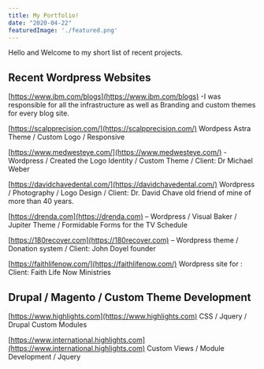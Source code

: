 ```yaml
---
title: My Portfolio!
date: "2020-04-22"
featuredImage: './featured.png'
---
```


Hello and Welcome to my short list of recent projects.

## Recent Wordpress Websites

[https://www.ibm.com/blogs](https://www.ibm.com/blogs) -I was responsible for all the infrastructure as well as Branding and custom themes for every blog site.

[https://scalpprecision.com/](https://scalpprecision.com/) Wordpess Astra Theme / Custom Logo / Responsive

[https://www.medwesteye.com/](https://www.medwesteye.com/) - Wordpress / Created the Logo Identity / Custom Theme / Client: Dr Michael Weber

[https://davidchavedental.com/](https://davidchavedental.com/) Wordpress / Photography / Logo Design / Client: Dr. David Chave old friend of mine of more than 40 years.

[https://drenda.com](https://drenda.com) – Wordpress / Visual Baker / Jupiter Theme / Formidable Forms for the TV Schedule

[https://180recover.com](https://180recover.com) – Wordpress theme / Donation system / Client: John Doyel founder

[https://faithlifenow.com/](https://faithlifenow.com/) Wordpress site for : Client: Faith Life Now Ministries

## Drupal / Magento / Custom Theme Development

[https://www.highlights.com](https://www.highlights.com) CSS / Jquery / Drupal Custom Modules

[https://www.international.highlights.com](https://www.international.highlights.com) Custom Views / Module Development / Jquery
